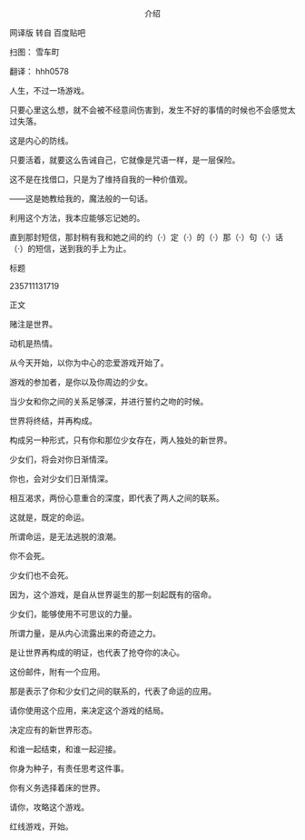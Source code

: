 <p align="center">介绍</p>

网译版 转自 百度贴吧

扫图： 雪车町

翻译： hhh0578

人生，不过一场游戏。

只要心里这么想，就不会被不经意间伤害到，发生不好的事情的时候也不会感觉太过失落。

这是内心的防线。

只要活着，就要这么告诫自己，它就像是咒语一样，是一层保险。

这不是在找借口，只是为了维持自我的一种价值观。

——这是她教给我的，魔法般的一句话。

利用这个方法，我本应能够忘记她的。

直到那封短信，那封稍有我和她之间的约（·）定（·）的（·）那（·）句（·）话（·）的短信，送到我的手上为止。

标题

235711131719

正文

赌注是世界。

动机是热情。

从今天开始，以你为中心的恋爱游戏开始了。

游戏的参加者，是你以及你周边的少女。

当少女和你之间的关系足够深，并进行誓约之吻的时候。

世界将终结，并再构成。

构成另一种形式，只有你和那位少女存在，两人独处的新世界。

少女们，将会对你日渐情深。

你也，会对少女们日渐情深。

相互渴求，两份心意重合的深度，即代表了两人之间的联系。

这就是，既定的命运。

所谓命运，是无法逃脱的浪潮。

你不会死。

少女们也不会死。

因为，这个游戏，是自从世界诞生的那一刻起既有的宿命。

少女们，能够使用不可思议的力量。

所谓力量，是从内心流露出来的奇迹之力。

是让世界再构成的明证，也代表了抢夺你的决心。

这份邮件，附有一个应用。

那是表示了你和少女们之间的联系的，代表了命运的应用。

请你使用这个应用，来决定这个游戏的结局。

决定应有的新世界形态。

和谁一起结束，和谁一起迎接。

你身为种子，有责任思考这件事。

你有义务选择着床的世界。

请你，攻略这个游戏。

红线游戏，开始。

